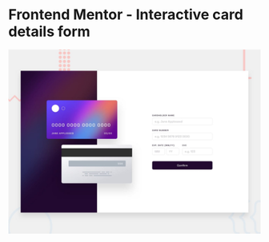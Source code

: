 # Frontend Mentor - Interactive card details form
![Design preview for the interactive card details form challenge](./design/desktop-preview.jpg)
